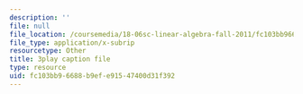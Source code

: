 ```yaml
---
description: ''
file: null
file_location: /coursemedia/18-06sc-linear-algebra-fall-2011/fc103bb96688b9efe91547400d31f392_wuyAeWE3iIM.srt
file_type: application/x-subrip
resourcetype: Other
title: 3play caption file
type: resource
uid: fc103bb9-6688-b9ef-e915-47400d31f392
---
```

